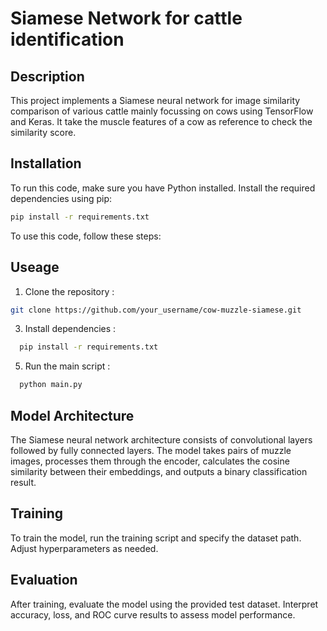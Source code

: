 # Siamese Network for cattle identification

## Description
This project implements a Siamese neural network for image similarity comparison of various cattle mainly focussing on cows using TensorFlow and Keras.
It take the muscle features of a cow as reference to check the similarity score.

## Installation
To run this code, make sure you have Python installed. Install the required dependencies using pip:

```bash
pip install -r requirements.txt
```
To use this code, follow these steps:


## Useage
1) Clone the repository :
  ```bash
  git clone https://github.com/your_username/cow-muzzle-siamese.git
```
3) Install dependencies :
```bash
  pip install -r requirements.txt
```
5) Run the main script :
```bash
  python main.py
```
## Model Architecture
The Siamese neural network architecture consists of convolutional layers followed by fully connected layers. The model takes pairs of muzzle images, processes them through the encoder, calculates the cosine similarity between their embeddings, and outputs a binary classification result.

## Training
To train the model, run the training script and specify the dataset path. Adjust hyperparameters as needed.

## Evaluation
After training, evaluate the model using the provided test dataset. Interpret accuracy, loss, and ROC curve results to assess model performance.

